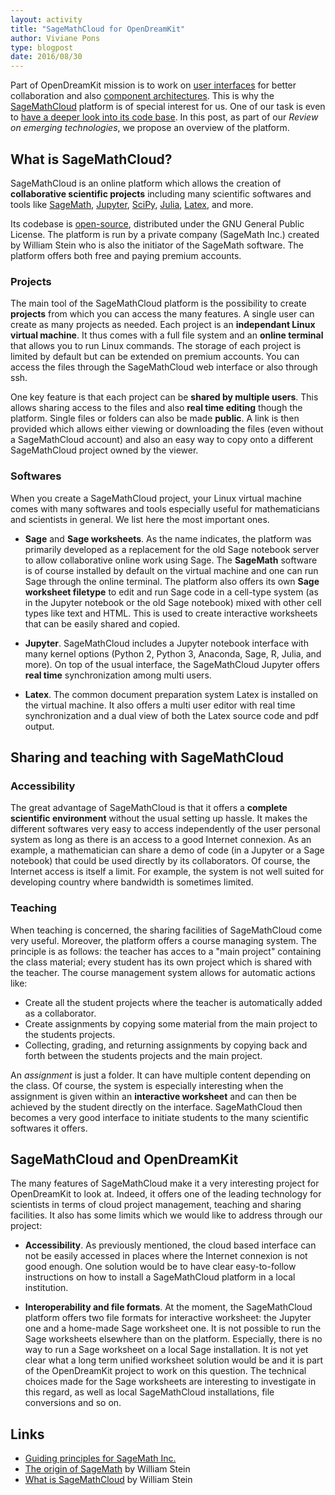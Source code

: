 ```yaml
---
layout: activity
title: "SageMathCloud for OpenDreamKit"
author: Viviane Pons
type: blogpost
date: 2016/08/30
---
```


Part of OpenDreamKit mission is to work on [user interfaces](https://github.com/OpenDreamKit//OpenDreamKit/tree/master/WP4)
for better collaboration and also [component architectures](https://github.com/OpenDreamKit//OpenDreamKit/tree/master/WP3).
This is why the [SageMathCloud](http://cloud.sagemath.com/) platform is of special
interest for us. One of our task is even to [have a deeper look into its code base](https://github.com/OpenDreamKit/OpenDreamKit/issues/55).
In this post, as part of our *Review on emerging technologies*, we propose an overview
of the platform.

## What is SageMathCloud?

SageMathCloud is an online platform which allows the creation of **collaborative scientific projects**
including many scientific softwares and tools like [SageMath](http://www.sagemath.org/),
[Jupyter](http://jupyter.org/), [SciPy](https://www.scipy.org/), [Julia](http://julialang.org/),
[Latex](https://fr.wikipedia.org/wiki/LaTeX), and more.

Its codebase is [open-source](https://github.com/sagemathinc/smc), distributed under the GNU General Public
License. The platform is run by a private company (SageMath Inc.) created by William Stein
who is also the initiator of the SageMath software. The platform offers both free
and paying premium accounts.

### Projects

The main tool of the SageMathCloud platform is the possibility to create **projects**
from which you can access the many features. A single user can create as many 
projects as needed. Each project is an **independant Linux virtual machine**. It
thus comes with a full file system and an **online terminal** that allows you to
run Linux commands. The storage of each project is limited by default but can be 
extended on premium accounts. You can access the files through the SageMathCloud 
web interface or also through ssh.

One key feature is that each project can be **shared by multiple users**. This allows
sharing access to the files and also **real time editing** though the platform. Single
files or folders can also be made **public**. A link is then provided which allows
either viewing or downloading the files (even without a SageMathCloud account) and
also an easy way to copy onto a different SageMathCloud project owned by the viewer.

### Softwares

When you create a SageMathCloud project, your Linux virtual machine comes with many
softwares and tools especially useful for mathematicians and scientists in general.
We list here the most important ones.

 * **Sage** and **Sage worksheets**. As the name indicates, the platform was primarily
 developed as a replacement for the old Sage notebook server to allow collaborative
 online work using Sage. The **SageMath** software is of course installed by default
 on the virtual machine and one can run Sage through the online terminal. The platform
 also offers its own **Sage worksheet filetype** to edit and run Sage code in a cell-type
 system (as in the Jupyter notebook or the old Sage notebook) mixed with other cell types
 like text and HTML. This is used to create interactive worksheets that can be easily
 shared and copied.

 * **Jupyter**. SageMathCloud includes a Jupyter notebook interface with many kernel
 options (Python 2, Python 3, Anaconda, Sage, R, Julia, and more). On top of the usual
 interface, the SageMathCloud Jupyter offers **real time** synchronization among 
 multi users.

 * **Latex**. The common document preparation system Latex is installed on the virtual
 machine. It also offers a multi user editor with real time synchronization and
 a dual view of both the Latex source code and pdf output.

## Sharing and teaching with SageMathCloud

### Accessibility

The great advantage of SageMathCloud is that it offers a **complete scientific environment** 
without the usual setting up hassle. It makes the different softwares very easy to access
independently of the user personal system as long as there is an access to a good Internet
connexion. As an example, a mathematician can share a demo of code (in a Jupyter
or a Sage notebook) that could be used directly by its collaborators. Of course,
the Internet access is itself a limit. For example, the system is not well suited 
for developing country where bandwidth is sometimes limited.

### Teaching

When teaching is concerned, the sharing facilities of SageMathCloud come very useful.
Moreover, the platform offers a course managing system. The principle is as follows:
the teacher has acces to a "main project" containing the class material; every student
has its own project which is shared with the teacher. The course management system
allows for automatic actions like:

 * Create all the student projects where the teacher is automatically added as a 
 collaborator.
 * Create assignments by copying some material from the main project to the students
 projects.
 * Collecting, grading, and returning assignments by copying back and forth between
 the students projects and the main project.

An *assignment* is just a folder. It can have multiple content depending on the class.
Of course, the system is especially interesting when the assignment is given within
an **interactive worksheet** and can then be achieved by the student directly on the
interface. SageMathCloud then becomes a very good interface to initiate students 
to the many scientific softwares it offers.

## SageMathCloud and OpenDreamKit

The many features of SageMathCloud make it a very interesting project for OpenDreamKit
to look at. Indeed, it offers one of the leading technology for scientists in terms of cloud
project management, teaching and sharing facilities. It also has some limits which
we would like to address through our project:

 * **Accessibility**. As previously mentioned, the cloud based interface can not be easily
 accessed in places where the Internet connexion is not good enough. One solution
 would be to have clear easy-to-follow instructions on how to install a SageMathCloud
 platform in a local institution.

 * **Interoperability and file formats**. At the moment, the SageMathCloud platform
 offers two file formats for interactive worksheet: the Jupyter one and a home-made
 Sage worksheet one. It is not possible to run the Sage worksheets elsewhere than 
 on the platform. Especially, there is no way to run a Sage worksheet on a local
 Sage installation. It is not yet clear what a long term unified worksheet solution 
 would be and it is part of the OpenDreamKit project to work on this question. The
 technical choices made for the Sage worksheets are interesting to investigate in this
 regard, as well as local SageMathCloud installations, file conversions and so on.


## Links

 * [Guiding principles for SageMath Inc.](http://sagemath.blogspot.fr/2015/05/guiding-principles-for-sagemath-inc.html)
 * [The origin of SageMath](http://wstein.org/talks/2016-06-sage-bp/bp.pdf) by William Stein
 * [What is SageMathCloud](http://sagemath.blogspot.fr/2014/08/what-is-sagemathcloud-lets-clear-some.html) by William Stein

